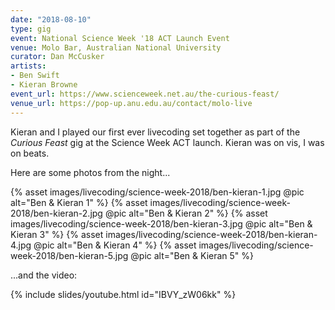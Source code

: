 ```yaml
---
date: "2018-08-10"
type: gig
event: National Science Week '18 ACT Launch Event
venue: Molo Bar, Australian National University
curator: Dan McCusker
artists:
- Ben Swift
- Kieran Browne
event_url: https://www.scienceweek.net.au/the-curious-feast/
venue_url: https://pop-up.anu.edu.au/contact/molo-live
---
```


Kieran and I played our first ever livecoding set together as part of the
*Curious Feast* gig at the Science Week ACT launch. Kieran was on vis, I was on
beats.

Here are some photos from the night...

{% asset images/livecoding/science-week-2018/ben-kieran-1.jpg @pic alt="Ben & Kieran 1" %}
{% asset images/livecoding/science-week-2018/ben-kieran-2.jpg @pic alt="Ben & Kieran 2" %}
{% asset images/livecoding/science-week-2018/ben-kieran-3.jpg @pic alt="Ben & Kieran 3" %}
{% asset images/livecoding/science-week-2018/ben-kieran-4.jpg @pic alt="Ben & Kieran 4" %}
{% asset images/livecoding/science-week-2018/ben-kieran-5.jpg @pic alt="Ben & Kieran 5" %}

...and the video:

{% include slides/youtube.html id="IBVY_zW06kk" %}

